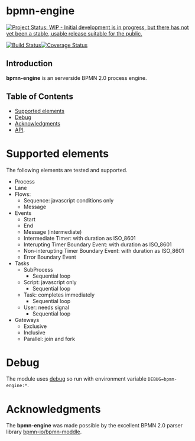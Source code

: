bpmn-engine
===========

[![Project Status: WIP - Initial development is in progress, but there has not yet been a stable, usable release suitable for the public.](http://www.repostatus.org/badges/latest/wip.svg)](http://www.repostatus.org/#wip)

[![Build Status](https://travis-ci.org/paed01/bpmn-engine.svg?branch=master)](https://travis-ci.org/paed01/bpmn-engine)[![Coverage Status](https://coveralls.io/repos/github/paed01/bpmn-engine/badge.svg?branch=master)](https://coveralls.io/github/paed01/bpmn-engine?branch=master)

## Introduction
**bpmn-engine** is an serverside BPMN 2.0 process engine.

## Table of Contents
- [Supported elements](#supported-elements)
- [Debug](#debug)
- [Acknowledgments](#acknowledgments)
- [API](API.md).

# Supported elements

The following elements are tested and supported.

- Process
- Lane
- Flows:
  - Sequence: javascript conditions only
  - Message
- Events
  - Start
  - End
  - Message (intermediate)
  - Intermediate Timer: with duration as ISO_8601
  - Interupting Timer Boundary Event: with duration as ISO_8601
  - Non-interupting Timer Boundary Event: with duration as ISO_8601
  - Error Boundary Event
- Tasks
  - SubProcess
    - Sequential loop
  - Script: javascript only
    - Sequential loop
  - Task: completes immediately
    - Sequential loop
  - User: needs signal
    - Sequential loop
- Gateways
  - Exclusive
  - Inclusive
  - Parallel: join and fork

# Debug

The module uses [debug](github.com/visionmedia/debug) so run with environment variable `DEBUG=bpmn-engine:*`.

# Acknowledgments

The **bpmn-engine** was made possible by the excellent BPMN 2.0 parser library [bpmn-io/bpmn-moddle](https://github.com/bpmn-io/bpmn-moddle).
